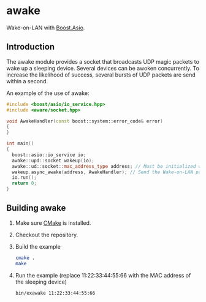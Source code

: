 awake
=====

Wake-on-LAN with [Boost.Asio](http://www.boost.org/doc/libs/release/libs/asio/).

Introduction
------------

The awake module provides a socket that broadcasts UDP magic packets to wake up
a sleeping device. Several devices can be awoken concurrently. To increase the
likelihood of success, several bursts of UDP packets are send within a second.

An example of the use of awake:

```c++
#include <boost/asio/io_service.hpp>
#include <aware/socket.hpp>

void AwakeHandler(const boost::system::error_code& error)
{
}

int main()
{
  boost::asio::io_service io;
  awake::upd::socket wakeup(io);
  awake::ud::socket::mac_address_type address; // Must be initialized with the MAC address of the sleeping device
  wakeup.async_awake(address, AwakeHandler); // Send the Wake-on-LAN packets asynchronously
  io.run();
  return 0;
}
```

Building awake
--------------

1. Make sure [CMake](http://cmake.org/) is installed.

2. Checkout the repository.

3. Build the example

   ```bash
   cmake .
   make
   ```
4. Run the example (replace 11:22:33:44:55:66 with the MAC address of the sleeping device)

   ```bash
   bin/exawake 11:22:33:44:55:66
   ```
